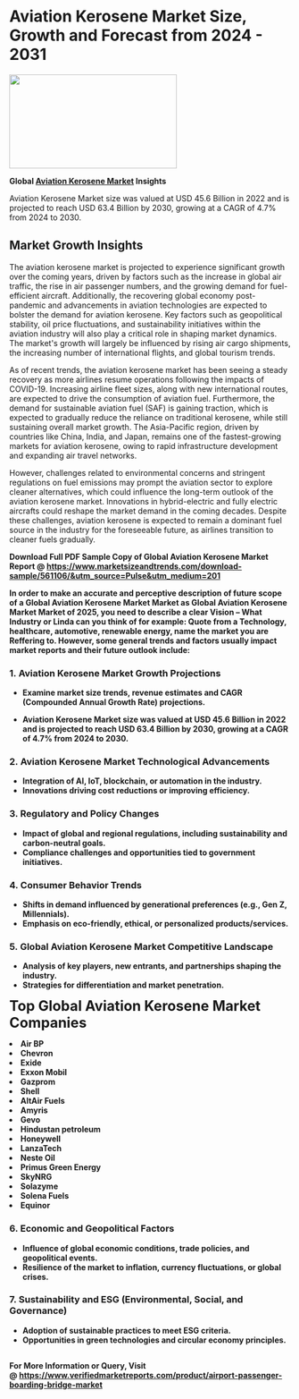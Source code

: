 <H1>Aviation Kerosene Market Size, Growth and Forecast from 2024 - 2031</H1><img class="aligncenter size-medium wp-image-584254" src="https://thirdeyenews.in/wp-content/uploads/2024/09/Global-Market-Research-300x168.jpeg" alt="" width="300" height="168" /><p><strong>Global&nbsp;<a href="https://www.marketsizeandtrends.com/download-sample/561106/&amp;utm_source=Pulse&amp;utm_medium=201">Aviation Kerosene Market</a> Insights</strong></p><p>Aviation Kerosene Market size was valued at USD 45.6 Billion in 2022 and is projected to reach USD 63.4 Billion by 2030, growing at a CAGR of 4.7% from 2024 to 2030.</p><p><h2>Market Growth Insights</h2> <p>The aviation kerosene market is projected to experience significant growth over the coming years, driven by factors such as the increase in global air traffic, the rise in air passenger numbers, and the growing demand for fuel-efficient aircraft. Additionally, the recovering global economy post-pandemic and advancements in aviation technologies are expected to bolster the demand for aviation kerosene. Key factors such as geopolitical stability, oil price fluctuations, and sustainability initiatives within the aviation industry will also play a critical role in shaping market dynamics. The market's growth will largely be influenced by rising air cargo shipments, the increasing number of international flights, and global tourism trends.</p> <p><strong></strong></p> <p>As of recent trends, the aviation kerosene market has been seeing a steady recovery as more airlines resume operations following the impacts of COVID-19. Increasing airline fleet sizes, along with new international routes, are expected to drive the consumption of aviation fuel. Furthermore, the demand for sustainable aviation fuel (SAF) is gaining traction, which is expected to gradually reduce the reliance on traditional kerosene, while still sustaining overall market growth. The Asia-Pacific region, driven by countries like China, India, and Japan, remains one of the fastest-growing markets for aviation kerosene, owing to rapid infrastructure development and expanding air travel networks.</p> <p>However, challenges related to environmental concerns and stringent regulations on fuel emissions may prompt the aviation sector to explore cleaner alternatives, which could influence the long-term outlook of the aviation kerosene market. Innovations in hybrid-electric and fully electric aircrafts could reshape the market demand in the coming decades. Despite these challenges, aviation kerosene is expected to remain a dominant fuel source in the industry for the foreseeable future, as airlines transition to cleaner fuels gradually.</p> <p><strong></p><p><span class=""><strong>Download Full PDF Sample Copy of Global Aviation Kerosene Market Report</strong> @ <a href="https://www.marketsizeandtrends.com/download-sample/561106/&amp;utm_source=Pulse&amp;utm_medium=201" target="_blank">https://www.marketsizeandtrends.com/download-sample/561106/&amp;utm_source=Pulse&amp;utm_medium=201</a></span></p><p>In order to make an accurate and perceptive description of future scope of a Global&nbsp;Aviation Kerosene Market Market as Global&nbsp;Aviation Kerosene Market Market of 2025, you need to describe a clear Vision &ndash; What Industry or Linda can you think of for example: Quote from a Technology, healthcare, automotive, renewable energy, name the market you are Reffering to. However, some general trends and factors usually impact market reports and their future outlook include:</p><h3>1.&nbsp;<strong>Aviation Kerosene Market Growth Projections</strong></h3><ul><li>Examine market size trends, revenue estimates and CAGR (Compounded Annual Growth Rate) projections.</li><li><p>Aviation Kerosene Market size was valued at USD 45.6 Billion in 2022 and is projected to reach USD 63.4 Billion by 2030, growing at a CAGR of 4.7% from 2024 to 2030.</p></li></ul><h3>2.&nbsp;<strong>Aviation Kerosene Market Technological Advancements</strong></h3><ul><li>Integration of AI, IoT, blockchain, or automation in the industry.</li><li>Innovations driving cost reductions or improving efficiency.</li></ul><h3>3.&nbsp;<strong>Regulatory and Policy Changes</strong></h3><ul><li>Impact of global and regional regulations, including sustainability and carbon-neutral goals.</li><li>Compliance challenges and opportunities tied to government initiatives.</li></ul><h3>4.&nbsp;<strong>Consumer Behavior Trends</strong></h3><ul><li>Shifts in demand influenced by generational preferences (e.g., Gen Z, Millennials).</li><li>Emphasis on eco-friendly, ethical, or personalized products/services.</li></ul><h3>5.&nbsp;<strong>Global Aviation Kerosene Market Competitive Landscape</strong></h3><ul><li>Analysis of key players, new entrants, and partnerships shaping the industry.</li><li>Strategies for differentiation and market penetration.</li></ul><p data-pm-slice="1 1 []"><span style="color: inherit; font-family: inherit; font-size: 25px;">Top Global Aviation Kerosene Market Companies</span></p><div class="" data-test-id=""><p><li>Air BP</li><li> Chevron</li><li> Exide</li><li> Exxon Mobil</li><li> Gazprom</li><li> Shell</li><li> AltAir Fuels</li><li> Amyris</li><li> Gevo</li><li> Hindustan petroleum</li><li> Honeywell</li><li> LanzaTech</li><li> Neste Oil</li><li> Primus Green Energy</li><li> SkyNRG</li><li> Solazyme</li><li> Solena Fuels</li><li> Equinor</li></p></div><h3>6.&nbsp;<strong>Economic and Geopolitical Factors</strong></h3><ul><li>Influence of global economic conditions, trade policies, and geopolitical events.</li><li>Resilience of the market to inflation, currency fluctuations, or global crises.</li></ul><h3>7.&nbsp;<strong>Sustainability and ESG (Environmental, Social, and Governance)</strong></h3><ul><li>Adoption of sustainable practices to meet ESG criteria.</li><li>Opportunities in green technologies and circular economy principles.</li></ul><h2><strong style="font-size: 14px;">For More Information or Query, Visit @&nbsp;</strong><a style="background-color: #ffffff; font-size: 14px;" href="https://www.marketsizeandtrends.com/report/aviation-kerosene-market/" target="_blank">https://www.verifiedmarketreports.com/product/airport-passenger-boarding-bridge-market</a></h2>